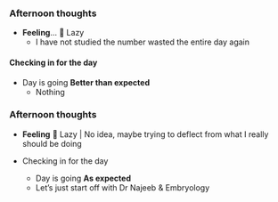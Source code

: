 
### Afternoon thoughts

- **Feeling**...  😤 Lazy
	- I have not studied the number wasted the entire day again

#### Checking in for the day
- Day is going **Better than expected**
	- Nothing
### Afternoon thoughts

- **Feeling** 😤 Lazy | No idea, maybe trying to deflect from what I really should be doing

- Checking in for the day
	- Day is going **As expected**
	- Let’s just start off with Dr Najeeb & Embryology